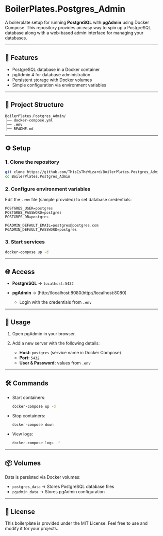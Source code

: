 # BoilerPlates.Postgres_Admin

A boilerplate setup for running **PostgreSQL** with **pgAdmin** using Docker Compose.
This repository provides an easy way to spin up a PostgreSQL database along with a web-based admin interface for managing your databases.

---

## 🚀 Features

- PostgreSQL database in a Docker container
- pgAdmin 4 for database administration
- Persistent storage with Docker volumes
- Simple configuration via environment variables

---

## 📂 Project Structure

```
BoilerPlates.Postgres_Admin/
│── docker-compose.yml
│── .env
│── README.md
```

---

## ⚙️ Setup

### 1. Clone the repository

```bash
git clone https://github.com/ThisIsTheWizard/BoilerPlates.Postgres_Admin.git
cd BoilerPlates.Postgres_Admin
```

### 2. Configure environment variables

Edit the `.env` file (sample provided) to set database credentials:

```env
POSTGRES_USER=postgres
POSTGRES_PASSWORD=postgres
POSTGRES_DB=postgres

PGADMIN_DEFAULT_EMAIL=postgres@postgres.com
PGADMIN_DEFAULT_PASSWORD=postgres
```

### 3. Start services

```bash
docker-compose up -d
```

---

## 🌐 Access

- **PostgreSQL** → `localhost:5432`
- **pgAdmin** → [http://localhost:8080(http://localhost:8080)

  - Login with the credentials from `.env`

---

## 📖 Usage

1. Open pgAdmin in your browser.
2. Add a new server with the following details:

   - **Host:** `postgres` (service name in Docker Compose)
   - **Port:** `5432`
   - **User & Password:** values from `.env`

---

## 🛠️ Commands

- Start containers:

  ```bash
  docker-compose up -d
  ```

- Stop containers:

  ```bash
  docker-compose down
  ```

- View logs:

  ```bash
  docker-compose logs -f
  ```

---

## 📦 Volumes

Data is persisted via Docker volumes:

- `postgres_data` → Stores PostgreSQL database files
- `pgadmin_data` → Stores pgAdmin configuration

---

## 📝 License

This boilerplate is provided under the MIT License. Feel free to use and modify it for your projects.
